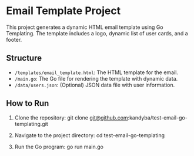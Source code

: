 # Email Template Project

This project generates a dynamic HTML email template using Go Templating. The template includes a logo, dynamic list of user cards, and a footer.

## Structure

- `/templates/email_template.html`: The HTML template for the email.
- `/main.go`: The Go file for rendering the template with dynamic data.
- `/data/users.json`: (Optional) JSON data file with user information.

## How to Run

1. Clone the repository:
git clone git@github.com:kandyba/test-email-go-templating.git

2. Navigate to the project directory:
cd test-email-go-templating

3. Run the Go program:
go run main.go
